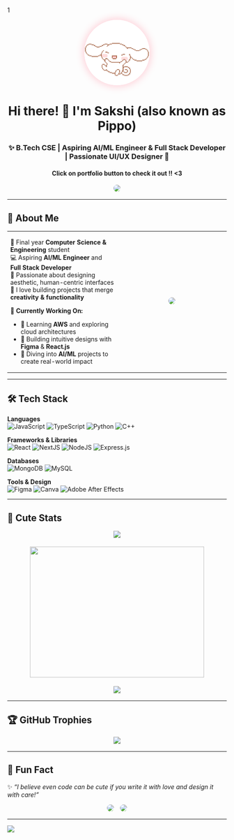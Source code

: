 1<p align="center">
  <img src="https://github.com/portgasdyamato/Portfolio/blob/main/public/heh.gif" width="150" height="150" style="border-radius: 50%; box-shadow: 0 0 20px #ffc0cb;" />
</p>

<h1 align="center">Hi there! 🌸 I'm Sakshi (also known as Pippo)</h1>
<h3 align="center">✨ B.Tech CSE | Aspiring AI/ML Engineer & Full Stack Developer | Passionate UI/UX Designer 🎨</h3>
<h4 align="center">Click on portfolio button to check it out !! <3 </h4>

<p align="center">
  <a href="https://pippoportfolio.vercel.app/" target="_blank">
    <img src="https://img.shields.io/badge/My%20Portfolio-ffc0cb?style=for-the-badge&logo=window&logoColor=white" style="border-radius: 8px;" />
  </a>
</p>

---

## 🤍 About Me
<table>
<tr>
<td width="50%">
  
🌸 Final year **Computer Science & Engineering** student  
💻 Aspiring **AI/ML Engineer** and **Full Stack Developer**  
🎨 Passionate about designing aesthetic, human-centric interfaces  
🌸 I love building projects that merge **creativity & functionality**  

🚀 **Currently Working On:**  
- 🌱 Learning **AWS** and exploring cloud architectures  
- 🖤 Building intuitive designs with **Figma** & **React.js**  
- 🤖 Diving into **AI/ML** projects to create real-world impact  

</td>
<td width="50%" align="center">
  <img src="https://media.giphy.com/media/v1.Y2lkPTc5MGI3NjExOWFvM2t6d2tyajliNnRjZHoxdmExdmQ4Yjd5cTk1cXozZ2RoNjFvMiZlcD12MV9naWZzX3NlYXJjaCZjdD1n/gH1jGsCnQBiFHWMFzh/giphy.gif" width="100%" style="border-radius: 12px;" />
</td>
</tr>
</table>


---

## 🛠️ Tech Stack

**Languages**  
![JavaScript](https://img.shields.io/badge/javascript-%23F7DF1E.svg?style=for-the-badge&logo=javascript&logoColor=black) 
![TypeScript](https://img.shields.io/badge/typescript-%23007ACC.svg?style=for-the-badge&logo=typescript&logoColor=white) 
![Python](https://img.shields.io/badge/python-3670A0?style=for-the-badge&logo=python&logoColor=ffdd54) 
![C++](https://img.shields.io/badge/c++-%2300599C.svg?style=for-the-badge&logo=c%2B%2B&logoColor=white) 

**Frameworks & Libraries**  
![React](https://img.shields.io/badge/react-%2320232a.svg?style=for-the-badge&logo=react&logoColor=%2361DAFB) 
![NextJS](https://img.shields.io/badge/Next-black?style=for-the-badge&logo=next.js&logoColor=white) 
![NodeJS](https://img.shields.io/badge/node.js-6DA55F?style=for-the-badge&logo=node.js&logoColor=white) 
![Express.js](https://img.shields.io/badge/express.js-%23404d59.svg?style=for-the-badge&logo=express&logoColor=%2361DAFB) 

**Databases**  
![MongoDB](https://img.shields.io/badge/MongoDB-%234ea94b.svg?style=for-the-badge&logo=mongodb&logoColor=white) 
![MySQL](https://img.shields.io/badge/mysql-4479A1.svg?style=for-the-badge&logo=mysql&logoColor=white) 

**Tools & Design**  
![Figma](https://img.shields.io/badge/figma-%23F24E1E.svg?style=for-the-badge&logo=figma&logoColor=white) 
![Canva](https://img.shields.io/badge/Canva-%2300C4CC.svg?style=for-the-badge&logo=Canva&logoColor=white) 
![Adobe After Effects](https://img.shields.io/badge/Adobe%20AE-9999FF?style=for-the-badge&logo=adobeaftereffects&logoColor=white)

---

## 🐾 Cute Stats
<p align="center">
  <img src="https://github-readme-stats.vercel.app/api?username=portgasdyamato&theme=ambient_gradient&hide_border=true&include_all_commits=false&count_private=false" width="400" />
   <br><br>
  <img src="https://nirzak-streak-stats.vercel.app/?user=portgasdyamato&theme=ambient_gradient&hide_border=true" width="400" height="300"/>
  <br><br>
  <img src="https://github-readme-stats.vercel.app/api/top-langs/?username=portgasdyamato&theme=ambient_gradient&hide_border=true&include_all_commits=false&count_private=false&layout=compact" width="400"/>
</p>

---

## 🏆 GitHub Trophies
<p align="center">
  <img src="https://github-profile-trophy.vercel.app/?username=portgasdyamato&theme=radical&no-frame=true&no-bg=true&margin-w=4"/>
</p>

---

## 🌸 Fun Fact
✨ *“I believe even code can be cute if you write it with love and design it with care!”*  

<p align="center">
  <img src="https://media.giphy.com/media/v1.Y2lkPWVjZjA1ZTQ3Nzhoc2FoNDNobW9ibDNydnptZHV6aWw0ZzRybjZpYmp2ZXJqMHZybyZlcD12MV9naWZzX3NlYXJjaCZjdD1n/OMFfLpauGoT4c/giphy.gif" width="254" style="border-radius: 12px; margin-right: 10px;" />
  <img src="https://media.giphy.com/media/v1.Y2lkPWVjZjA1ZTQ3b2pxMWkyY2NkdDl5bnRtNzRoY2d4dnlxNWgwenRreWlhOGw1Z3lhdyZlcD12MV9naWZzX3NlYXJjaCZjdD1n/vXYWbo2dZKNVK/giphy.gif" width="480" style="border-radius: 12px;" />
</p>


---

[![](https://visitcount.itsvg.in/api?id=portgasdyamato&icon=6&color=12)](https://github.com/portgasdyamato)

